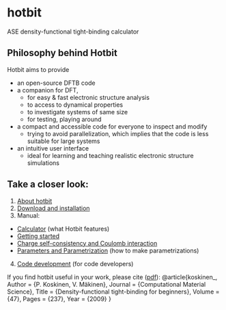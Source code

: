 # hotbit
ASE density-functional tight-binding calculator

## Philosophy behind Hotbit 

Hotbit aims to provide
* an open-source DFTB code
* a companion for DFT,
  - for easy & fast electronic structure analysis
  - to access to dynamical properties
  - to investigate systems of same size
  - for testing, playing around 
* a compact and accessible code for everyone to inspect and modify
  - trying to avoid parallelization, which implies that the code is less suitable for large systems
* an intuitive user interface
  - ideal for learning and teaching realistic electronic structure simulations 
  
  
## Take a closer look:

 1. [About hotbit](https://github.com/pekkosk/hotbit/wiki/About-hotbit)
 2. [Download and installation](https://github.com/pekkosk/hotbit/wiki/Download-and-installation)
 3. Manual:
   * [Calculator](https://github.com/pekkosk/hotbit/wiki/Calculator) (what Hotbit features)
   * [Getting started](https://github.com/pekkosk/hotbit/wiki/Getting-started)
   * [Charge self-consistency and Coulomb interaction](https://github.com/pekkosk/hotbit/wiki/Charge-self-consistency-and-Coulomb-interaction)
   * [Parameters and Parametrization](https://github.com/pekkosk/hotbit/wiki/Parameters-and-parametrization) (how to make parametrizations)
 4. [Code development](https://github.com/pekkosk/hotbit/wiki/Code-development) (for code developers)


If you find hotbit useful in your work, please cite ([pdf](http://users.jyu.fi/~pekkosk/resources/pdf/koskinen_CMS_09.pdf)):
    @article{koskinen_,
      Author = {P. Koskinen, V. Mäkinen},
      Journal = {Computational Material Science},
      Title = {Density-functional tight-binding for beginners},
      Volume = {47},
      Pages = {237},
      Year = {2009}
    }

